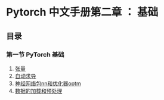 # Pytorch 中文手册第二章 ： 基础

## 目录

### 第一节 PyTorch 基础
1. [张量](2.1.1.pytorch-basics-tensor.ipynb)
2. [自动求导](2.1.2-pytorch-basics-autograd.ipynb)
3. [神经网络包nn和优化器optm](2.1.3-pytorch-basics-nerual-network.ipynb)
4. [数据的加载和预处理](2.1.4-pytorch-basics-data-lorder.ipynb)